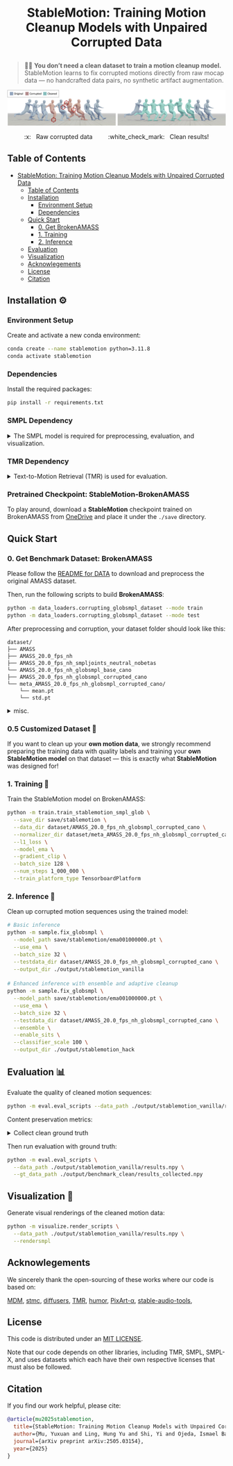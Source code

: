 <!-- **StableMotion: Training Motion Cleanup Models with Unpaired Corrupted Data** -->

# <p align="center"> StableMotion: Training Motion Cleanup Models with Unpaired Corrupted Data </p>

> :mechanic: **You don’t need a clean dataset to train a motion cleanup model.**  
> StableMotion learns to fix corrupted motions directly from raw mocap data — no handcrafted data pairs, no synthetic artifact augmentation.


![Teaser](assets/teaser.jpg)

<p align="center"> :x: &nbsp; Raw corrupted data &emsp;&emsp; :white_check_mark: &nbsp; Clean results!</p>

## Table of Contents
- [ StableMotion: Training Motion Cleanup Models with Unpaired Corrupted Data ](#-stablemotion-training-motion-cleanup-models-with-unpaired-corrupted-data-)
  - [Table of Contents](#table-of-contents)
  - [Installation](#installation)
    - [Environment Setup](#environment-setup)
    - [Dependencies](#dependencies)
  - [Quick Start](#quick-start)
    - [0. Get BrokenAMASS](#0-get-brokenamass)
    - [1. Training](#1-training)
    - [2. Inference](#2-inference)
  - [Evaluation](#evaluation)
  - [Visualization](#visualization)
  - [Acknowlegements](#acknowlegements)
  - [License](#license)
  - [Citation](#citation)

## Installation :gear:

### Environment Setup
Create and activate a new conda environment:

```bash
conda create --name stablemotion python=3.11.8
conda activate stablemotion
```

### Dependencies
Install the required packages:

```bash
pip install -r requirements.txt 
```

### SMPL Dependency

<details><summary>The SMPL model is required for preprocessing, evaluation, and visualization. </summary>

Please follow the [README from TEMOS](https://github.com/Mathux/TEMOS?tab=readme-ov-file#4-optional-smpl-body-model) to obtain the `deps` folder with SMPL+H downloaded, and place the `deps` folder under ``./data_loaders/amasstools``.

</details>

### TMR Dependency

<details><summary>Text-to-Motion Retrieval (TMR) is used for evaluation. </summary>

Please follow the [README from TMR](https://github.com/Mathux/TMR?tab=readme-ov-file#pretrained-models-dvd) to download pretrained TMR models. After downloading, place the models in the following structure: 
```
StableMotion/
└── tmr_models/
    └── tmr_humanml3d_guoh3dfeats
    └── tmr_kitml_guoh3dfeats
```
</details>

### Pretrained Checkpoint: StableMotion-BrokenAMASS

To play around, download a **StableMotion** checkpoint trained on BrokenAMASS from [OneDrive](https://1sfu-my.sharepoint.com/:u:/g/personal/yma101_sfu_ca/EXhMWi9T749No18jTtPGr-EBvz9aEGueCWvLbzueUbpLcw?e=C9ZnKj) and place it under the `./save` directory. 


## Quick Start

### 0. Get Benchmark Dataset: BrokenAMASS

Please follow the [README for DATA](./data_loaders/amasstools/README.md) to download and preprocess the original AMASS dataset.

Then, run the following scripts to build **BrokenAMASS**:

```bash
python -m data_loaders.corrupting_globsmpl_dataset --mode train
python -m data_loaders.corrupting_globsmpl_dataset --mode test
```

After preprocessing and corruption, your dataset folder should look like this:
```
dataset/
├── AMASS
├── AMASS_20.0_fps_nh
├── AMASS_20.0_fps_nh_smpljoints_neutral_nobetas
└── AMASS_20.0_fps_nh_globsmpl_base_cano
├── AMASS_20.0_fps_nh_globsmpl_corrupted_cano
└── meta_AMASS_20.0_fps_nh_globsmpl_corrupted_cano/
    └── mean.pt
    └── std.pt
```

<details><summary>misc. </summary>

The released version of BrokenAMASS may differ slightly from the version used in the experiments reported in the paper, due to different random seeds. Contact yma101@sfu.ca for further questions.

</details>

### 0.5 Customized Dataset :dart:

If you want to clean up your **own motion data**, we strongly recommend preparing the training data with quality labels and training your **own StableMotion model** on that dataset — this is exactly what **StableMotion** was designed for!


### 1. Training :rocket:
Train the StableMotion model on BrokenAMASS:

```bash
python -m train.train_stablemotion_smpl_glob \
  --save_dir save/stablemotion \
  --data_dir dataset/AMASS_20.0_fps_nh_globsmpl_corrupted_cano \
  --normalizer_dir dataset/meta_AMASS_20.0_fps_nh_globsmpl_corrupted_cano \
  --l1_loss \
  --model_ema \
  --gradient_clip \
  --batch_size 128 \
  --num_steps 1_000_000 \
  --train_platform_type TensorboardPlatform
```

### 2. Inference :soap:
Clean up corrupted motion sequences using the trained model:

```bash
# Basic inference
python -m sample.fix_globsmpl \
  --model_path save/stablemotion/ema001000000.pt \
  --use_ema \
  --batch_size 32 \
  --testdata_dir dataset/AMASS_20.0_fps_nh_globsmpl_corrupted_cano \
  --output_dir ./output/stablemotion_vanilla

# Enhanced inference with ensemble and adaptive cleanup
python -m sample.fix_globsmpl \
  --model_path save/stablemotion/ema001000000.pt \
  --use_ema \
  --batch_size 32 \
  --testdata_dir dataset/AMASS_20.0_fps_nh_globsmpl_corrupted_cano \
  --ensemble \
  --enable_sits \
  --classifier_scale 100 \
  --output_dir ./output/stablemotion_hack
```

## Evaluation :bar_chart:

Evaluate the quality of cleaned motion sequences:

```bash
python -m eval.eval_scripts --data_path ./output/stablemotion_vanilla/results.npy
```

Content preservation metrics:

<details><summary>Collect clean ground truth</summary>

To evaluate content preservation, first record the clean ground-truth data from `dataset/AMASS_20.0_fps_nh_globsmpl_base_cano`:

```bash
python -m sample.fix_globsmpl \
  --model_path save/stablemotion/ema001000000.pt \
  --use_ema \
  --batch_size 32 \
  --testdata_dir dataset/AMASS_20.0_fps_nh_globsmpl_base_cano \
  --output_dir ./output/benchmark_clean
  --collect_dataset
```

</details>

Then run evaluation with ground truth:

```bash
python -m eval.eval_scripts \
  --data_path ./output/stablemotion_vanilla/results.npy \
  --gt_data_path ./output/benchmark_clean/results_collected.npy

```

## Visualization :two_women_holding_hands:

Generate visual renderings of the cleaned motion data:

```bash
python -m visualize.render_scripts \
  --data_path ./output/stablemotion_vanilla/results.npy \
  --rendersmpl
```

<!-- ## Project Structure

```
StableMotion/
├── train/
│   └── train_stablemotion_smpl_glob.py
├── sample/
│   └── fix_globsmpl.py
├── eval/
│   └── eval_scripts.py
├── visualize/
│   └── render_scripts.py
├── dataset/
│   ├── AMASS_20.0_fps_nh_globsmpl_corrupted_cano/
│   └── meta_AMASS_20.0_fps_nh_globsmpl_corrupted_cano/
├── save/
└── output/
``` -->

## Acknowlegements

We sincerely thank the open-sourcing of these works where our code is based on: 

[MDM](https://github.com/GuyTevet/motion-diffusion-model/tree/main), [stmc](https://github.com/nv-tlabs/stmc.git), [diffusers](https://github.com/huggingface/diffusers), [TMR](https://github.com/Mathux/TMR), [humor](https://github.com/davrempe/humor), [PixArt-α](https://github.com/PixArt-alpha/PixArt-alpha), [stable-audio-tools](https://github.com/Stability-AI/stable-audio-tools),

## License
This code is distributed under an [MIT LICENSE](LICENSE).

Note that our code depends on other libraries, including TMR, SMPL, SMPL-X, and uses datasets which each have their own respective licenses that must also be followed.

## Citation

If you find our work helpful, please cite:

```bibtex
@article{mu2025stablemotion,
  title={StableMotion: Training Motion Cleanup Models with Unpaired Corrupted Data},
  author={Mu, Yuxuan and Ling, Hung Yu and Shi, Yi and Ojeda, Ismael Baira and Xi, Pengcheng and Shu, Chang and Zinno, Fabio and Peng, Xue Bin},
  journal={arXiv preprint arXiv:2505.03154},
  year={2025}
}
```